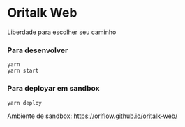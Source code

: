 # Oritalk Web

Liberdade para escolher seu caminho

### Para desenvolver

```
yarn
yarn start
```

### Para deployar em sandbox

```
yarn deploy
```

Ambiente de sandbox: https://oriflow.github.io/oritalk-web/